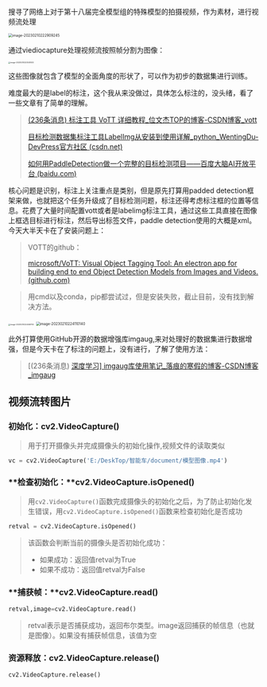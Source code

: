 搜寻了网络上对于第十八届完全模型组的特殊模型的拍摄视频，作为素材，进行视频流处理

<img src="https://yoga-typora-photo.oss-cn-beijing.aliyuncs.com/typora_img/image-20230210222909245.png" alt="image-20230210222909245" style="zoom: 50%;" />

通过viediocapture处理视频流按照帧分割为图像：

<img src="https://yoga-typora-photo.oss-cn-beijing.aliyuncs.com/typora_img/image-20230210223041633.png" alt="image-20230210223041633" style="zoom: 25%;" />

这些图像就包含了模型的全面角度的形状了，可以作为初步的数据集进行训练。

难度最大的是label的标注，这个我从来没做过，具体怎么标注的，没头绪，看了一些文章有了简单的理解。

> [(236条消息) 标注工具 VoTT 详细教程_位文杰TOP的博客-CSDN博客_vott](https://blog.csdn.net/qq_36958104/article/details/110482041)
>
> [目标检测数据集标注工具LabelImg从安装到使用详解_python_WentingDu-DevPress官方社区 (csdn.net)](https://huaweicloud.csdn.net/637f7ceedacf622b8df86193.html)
>
> [如何用PaddleDetection做一个完整的目标检测项目——百度大脑AI开放平台 (baidu.com)](https://ai.baidu.com/support/news?action=detail&id=1865)

核心问题是识别，标注上关注重点是类别，但是原先打算用padded detection框架来做，也就把这个任务升级成了目标检测问题，标注还得考虑标注框的位置等信息。花费了大量时间配置vott或者是labelimg标注工具，通过这些工具直接在图像上框选目标进行标注，然后导出标签文件，paddle detection使用的大概是xml。今天大半天卡在了安装问题上：

> VOTT的github：
>
> [microsoft/VoTT: Visual Object Tagging Tool: An electron app for building end to end Object Detection Models from Images and Videos. (github.com)](https://github.com/microsoft/VoTT/tags)

> 用cmd以及conda，pip都尝试过，但是安装失败，截止目前，没有找到解决方法。

<img src="https://yoga-typora-photo.oss-cn-beijing.aliyuncs.com/typora_img/image-20230210224049700.png" alt="image-20230210224049700" style="zoom: 25%;" />

<img src="https://yoga-typora-photo.oss-cn-beijing.aliyuncs.com/typora_img/image-20230210224110140.png" alt="image-20230210224110140" style="zoom:50%;" />

此外打算使用GitHub开源的数据增强库imgaug,来对处理好的数据集进行数据增强，但是今天卡在了标注的问题上，没有进行，了解了使用方法：

> [(236条消息) [深度学习\] imgaug库使用笔记_落痕的寒假的博客-CSDN博客_imgaug](https://blog.csdn.net/LuohenYJ/article/details/109254943)

## 视频流转图片

### **初始化**：cv2.VideoCapture()

> 用于打开摄像头并完成摄像头的初始化操作,视频文件的读取类似

```python
vc = cv2.VideoCapture('E:/DeskTop/智能车/document/模型图像.mp4')
```

### **检查初始化：**cv2.VideoCapture.isOpened() 

> 用`cv2.VideoCapture()`函数完成摄像头的初始化之后，为了防止初始化发生错误，用`cv2.VideoCapture.isOpened()`函数来检查初始化是否成功

```python
retval = cv2.VideoCapture.isOpened()
```

> 该函数会判断当前的摄像头是否初始化成功：
>
> - 如果成功：返回值retval为True
> - 如果不成功：返回值retval为False

### **捕获帧：**cv2.VideoCapture.read()

``` python
retval,image=cv2.VideoCapture.read()
```

> retval表示是否捕获成功，返回布尔类型。image返回捕获的帧信息（也就是图像）。如果没有捕获帧信息，该值为空

### 资源释放：cv2.VideoCapture.release()

```python
cv2.VideoCapture.release()
```

